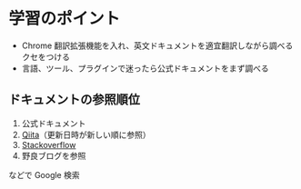 # 学習のポイント

- Chrome 翻訳拡張機能を入れ、英文ドキュメントを適宜翻訳しながら調べるクセをつける
- 言語、ツール、プラグインで迷ったら公式ドキュメントをまず調べる

## ドキュメントの参照順位

1. 公式ドキュメント
2. [Qiita](https://qiita.com/trend)（更新日時が新しい順に参照）
3. [Stackoverflow](https://ja.stackoverflow.com/)
4. 野良ブログを参照



などで Google 検索